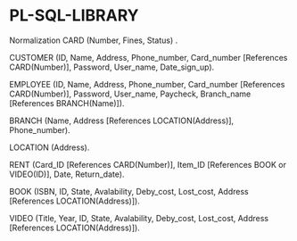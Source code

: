# PL-SQL-LIBRARY
Normalization
CARD (Number, Fines, Status) .

CUSTOMER (ID, Name, Address, Phone_number, Card_number [References CARD(Number)], Password, User_name, Date_sign_up).

EMPLOYEE (ID, Name, Address, Phone_number, Card_number [References CARD(Number)], Password, User_name, Paycheck, Branch_name [References BRANCH(Name)]).

BRANCH (Name, Address [References LOCATION(Address)], Phone_number).

LOCATION (Address).

RENT (Card_ID [References CARD(Number)], Item_ID [References BOOK or VIDEO(ID)], Date, Return_date).

BOOK (ISBN, ID, State, Avalability, Deby_cost, Lost_cost, Address [References LOCATION(Address)]).

VIDEO (Title, Year, ID, State, Avalability, Deby_cost, Lost_cost, Address [References LOCATION(Address)]).
